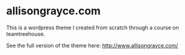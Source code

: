 allisongrayce.com
=================

This is a wordpress theme I created from scratch through a course on teamtreehouse. 

See the full version of the theme here: http://www.allisongrayce.com/



